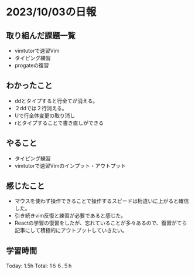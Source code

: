# 2023/10/03の日報
## 取り組んだ課題一覧
*  vimtutorで速習Vim
*  タイピング練習
*  progateの復習
## わかったこと
*  ddとタイプすると行全てが消える。
*  ２ddでは２行消える。
*  Uで行全体変更の取り消し
*  rとタイプすることで書き直しができる
## やること
*  タイピング練習
*  vimtutorで速習Vimのインプット・アウトプット
## 感じたこと
* マウスを使わず操作できることで操作するスピードは桁違いに上がると確信した。
* 引き続きvim反復と練習が必要であると感じた。
* Reactの学習の復習をしたが、忘れていることが多々あるので、復習がてら記事にして積極的にアウトプットしていきたい。
## 学習時間
Today: 1.5h
Total: 1６６.５h
